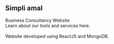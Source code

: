 <h2>Simpli amal</h2>
Business Consultancy Website<br>
Learn about our tools and services here.
<br><br>
Website developed using ReactJS and MongoDB.
